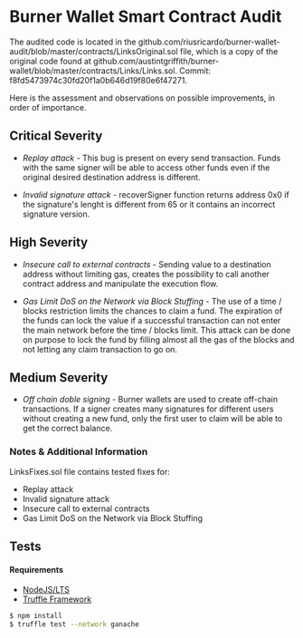 # Burner Wallet Smart Contract Audit

The audited code is located in the github.com/riusricardo/burner-wallet-audit/blob/master/contracts/LinksOriginal.sol file, which is a copy of the original code found at github.com/austintgriffith/burner-wallet/blob/master/contracts/Links/Links.sol. 
Commit: f8fd5473974c30fd20f1a0b646d19f80e6f47271.

Here is the assessment and observations on possible improvements, in order of importance.

## Critical Severity
* *Replay attack* - This bug is present on every send transaction. Funds with the same signer will be able to access other funds even if the original desired destination address is different.

* *Invalid signature attack* - recoverSigner function returns address 0x0 if the signature's lenght is different from 65 or it contains an incorrect signature version.

## High Severity
* *Insecure call to external contracts* - Sending value to a destination address without limiting gas, creates the possibility to call another contract address and manipulate the execution flow.

* *Gas Limit DoS on the Network via Block Stuffing* - The use of a time / blocks restriction limits the chances to claim a fund. The expiration of the funds can lock the value if a successful transaction can not enter the main network before the time / blocks limit.
This attack can be done on purpose to lock the fund by filling almost all the gas of the blocks and not letting any claim transaction to go on.

## Medium Severity

* *Off chain doble signing* - Burner wallets are used to create off-chain transactions. If a signer creates many signatures for different users without creating a new fund, only the first user to claim will be able to get the correct balance.

### Notes & Additional Information

LinksFixes.sol file contains tested fixes for:
* Replay attack
* Invalid signature attack
* Insecure call to external contracts
* Gas Limit DoS on the Network via Block Stuffing


## Tests

#### Requirements
* [NodeJS/LTS](https://nodejs.org/en/download/package-manager/)
* [Truffle Framework](https://truffleframework.com/truffle)

```sh
$ npm install
$ truffle test --network ganache
```